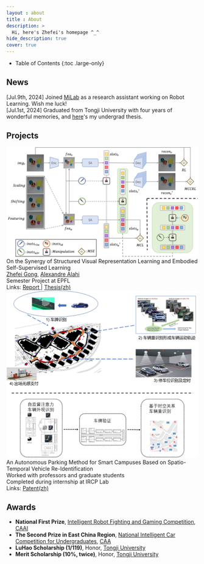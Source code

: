 ```yaml
---
layout : about 
title : About
description: >
  Hi, here's Zhefei's homepage ^_^
hide_description: true
cover: true
---
```


<!--************************************************************************************************-->

<!--author-->

<!--************************************************************************************************-->

- Table of Contents
{:toc .large-only}

<!--************************************************************************************************-->
## News
<div class="news-container">
  
  <!-- <div class="news-year">2024</div> -->

  <div class="news-item">
    <span class="news-date">[Jul.9th, 2024]</span>
    <span class="news-content"> Joined <a href='https://milab.westlake.edu.cn/'>MiLab</a> as a research assistant working on Robot Learning. 
    Wish me luck!
    </span>
  </div>
  
  <div class="news-item">
    <span class="news-date">[Jul.1st, 2024]</span>
    <span class="news-content"> Graduated from Tongji University with four years of wonderful memories, and 
    <a href='https://drive.google.com/file/d/14F0JhJal6xMuzaZatx5il6MBJ4PajbbO/view?usp=drive_link'>here</a>'s my undergrad thesis.
    </span>
  </div>
  
  <!-- <div class="news-item">
    <span class="news-date">[2024-05]</span>
    <a href="#">Impact of ChatGPT in AI review (co-authored paper) is accepted at ICML 2024 (oral).</a>
  </div>
  <div class="news-item">
    <span class="news-date">[2024-03]</span>
    <a href="#">New York Times opinion on AI-generated articles (co-authored manuscript).</a>
  </div>
  <div class="news-item">
    <span class="news-date">[2024-01]</span>
    <a href="#">New study on off-label and off-guideline cancer therapy usage is accepted in Cell Reports Medicine.</a>
  </div>
  <div class="news-year">2023</div>
  <div class="news-item">
    <span class="news-date">[2023-12]</span>
    <a href="#">New study on resilience to Alzheimer's disease is published in Frontiers in Neuroscience.</a>
  </div>
  <div class="news-item">
    <span class="news-date">[2023-11]</span>
    <a href="#">Flash talk at Stanford Pathology (Video).</a>
  </div>
  <div class="news-item">
    <span class="news-date">[2023-10]</span>
    <a href="#">Huang et al. invited commentary on resilience to AD is published in Neuroscience Insights.</a>
  </div>
  <div class="news-item">
    <span class="news-date">[2023-09]</span>
    <a href="#">Visual-language AI for pathology is featured on Nature Medicine September 2023 cover story.</a>
  </div>
  <div class="news-item">
    <span class="news-date">[2023-08]</span>
    <a href="#">Huang, Bianchi et al. Visual-language AI for pathology is published in Nature Medicine.</a>
  </div>
  <div class="news-item">
    <span class="news-date">[2023-05]</span>
    <a href="#">Huang et al. Brain proteomic analysis is published in Nature Communications.</a>
  </div>
  <div class="news-item">
    <span class="news-date">[2023-03]</span>
    <a href="#">nuclei.io is spotlighted in the Stanford Catalyst 2023 cohort (News).</a>
  </div>
  <div class="news-item">
    <span class="news-date">[2023-01]</span>
    <a href="#">Huang et al. Multi-modal pathology imaging analysis is published in NPJ (Nature Partner Journals) Precision Oncology.</a>
  </div> -->

</div>

<!--************************************************************************************************-->
## Projects

<!-- Manipulation Consistency -->
<div class="publication">
  <!-- SHOWCASE -->
  <div class="pub-image">
    <img src="/assets/publications/SlotMaCo_frame.png" alt="Manipulation-Consistency">
  </div>
  <!-- INFORMATION -->
  <div class="pub-info">
    <!-- Title -->
    <span class="bold-title">On the Synergy of Structured Visual Representation Learning and Embodied Self-Supervised Learning</span>
    <!-- Authors -->
    <br>
      <span class="pub-authors">
      <a href="/"><span class="bold-light">Zhefei Gong</span></a>, 
      <a href="https://scholar.google.com/citations?user=UIhXQ64AAAAJ&hl=en">Alexandre Alahi</a>
      </span>
    <!-- Info -->
    <br>
      <span class="bold-italic">Semester Project at EPFL</span>
    <!-- Link -->
    <br> 
      <span class="pub-links">Links:
      <a href="https://drive.google.com/file/d/1KNuARoVHr2YTLLI7xYFpCStODf1jF1Pa/view?usp=sharing">
        <span class="bold-light">Report</span>
      </a> | 
      <a href="https://drive.google.com/file/d/14F0JhJal6xMuzaZatx5il6MBJ4PajbbO/view?usp=drive_link">
        <span class="bold-light">Thesis(zh)</span>
      </a>
      </span>
  </div>
</div>

<!-- Ve-Re-Id Patent -->
<div class="publication">
  <!-- SHOWCASE -->
  <div class="pub-image">
    <img src="/assets/publications/ve-reid.png" alt="Vehicle-ReIdentification">
  </div>
  <!-- INFORMATION -->
  <div class="pub-info">
    <!-- Title -->
    <span class="bold-title">An Autonomous Parking Method for Smart Campuses Based on Spatio-Temporal Vehicle Re-Identification</span>
    <!-- Authors -->
    <br>
      <span class="pub-authors">Worked with professors and graduate students</span>
    <!-- Info -->
    <br>
      <span class="bold-italic">Completed during internship at IRCP Lab</span>
    <!-- Link -->
    <br>
      <span class="pub-links">Links: 
      <a href="https://drive.google.com/file/d/1eofhNzxGqa-PXgc0ou0QMJjxILFHGYiK/view?usp=drive_link">
        <span class="bold-light">Patent(zh)</span>
      </a> 
      </span>
  </div>
</div>

<!-- Next Research Project -->


<!--************************************************************************************************-->
## Awards

* **National First Prize**, [Intelligent Robot Fighting and Gaming Competition](http://www.robo-maker.org/), [CAAI](https://en.caai.cn/)
* **The Second Prize in East China Region**, [National Intelligent Car Competition for Undergraduates](https://www.smartcar.zone/), [CAA](http://en.caa.org.cn/)
* **LuHao Scholarship (1/119)**, Honor, [Tongji University](https://en.tongji.edu.cn/p/#/)
* **Merit Scholarship (10%, twice)**, Honor, [Tongji University](https://en.tongji.edu.cn/p/#/)


<!--************************************************************************************************-->
<div style="display:none">
<a href="https://clustrmaps.com/site/1bz34" title="Visit tracker">
<img src="//clustrmaps.com/map_v2.png?cl=080808&w=a&t=n&d=Ad3TviOqDHsVtOCYhcgps89JxsZQA9CUrbaly3rhfLM&co=ffffff&ct=808080" />
</a>
</div>
